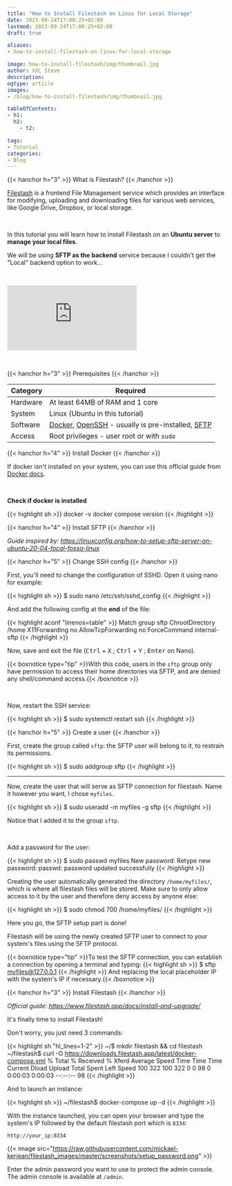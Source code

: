 ```yaml
---
title: "How to Install Filestash on Linux for Local Storage"
date: 2023-09-24T17:00:25+02:00
lastmod: 2023-09-24T17:00:25+02:00
draft: true

aliases:
- how-to-install-filestash-on-linux-for-local-storage

image: how-to-install-filestash/img/thumbnail.jpg
author: XXL Steve
description:
ogtype: article
images:
- /blog/how-to-install-filestash/img/thumbnail.jpg

tableOfContents:
- h1:
  h2:
    - t2:

tags:
- Tutorial
categories:
- Blog
---
```


{{< hanchor h="3" >}}
What is Filestash?
{{< /hanchor >}}

[Filestash](https://www.filestash.app/) is a frontend File Management service which provides an interface for modifying, uploading and downloading files for various web services, like Google Drive, Dropbox, or local storage.

&nbsp;

In this tutorial you will learn how to install Filestash on an **Ubuntu server** to **manage your local files**.

We will be using **SFTP as the backend** service because I couldn't get the "Local" backend option to work...

&nbsp;
&nbsp;

<iframe id="appframe" frameborder="0" src="https://demo.filestash.app/login?type=webdav&amp;url=https://webdav.filestash.app/" allow="fullscreen;speaker"></iframe>

&nbsp;

{{< hanchor h="3" >}}
Prerequisites
{{< /hanchor >}}

| Category | Required  |
|----------|-----------|
| Hardware | At least 64MB of RAM and 1 core |
| System   | Linux (Ubuntu in this tutorial) |
| Software | [Docker](https://www.docker.com), [OpenSSH](https://www.openssh.com/) - usually is pre-installed, [SFTP](https://www.filestash.app/sftp-as-a-service.html) |
| Access   | Root privileges - user root or with `sudo` |

{{< hanchor h="4" >}}
Install Docker
{{< /hanchor >}}

If docker isn't installed on your system, you can use this official guide from [Docker docs](https://docs.docker.com/engine/install/ubuntu/#install-using-the-repository).

&nbsp;

**Check if docker is installed**

{{< highlight sh >}}
docker -v
docker compose version
{{< /highlight >}}

{{< hanchor h="4" >}}
Install SFTP
{{< /hanchor >}}

*Guide inspired by: https://linuxconfig.org/how-to-setup-sftp-server-on-ubuntu-20-04-focal-fossa-linux*

{{< hanchor h="5" >}}
Change SSH config
{{< /hanchor >}}

First, you'll need to change the configuration of SSHD. Open it using nano for example:

{{< highlight sh >}}
\$ sudo nano /etc/ssh/sshd_config
{{< /highlight >}}

And add the following config at the **end** of the file:

{{< highlight aconf "linenos=table" >}}
Match group sftp
ChrootDirectory /home
X11Forwarding no
AllowTcpForwarding no
ForceCommand internal-sftp
{{< /highlight >}}

Now, save and exit the file (<kbd>Ctrl</kbd> + <kbd>X</kbd> ; <kbd>Ctrl</kbd> + <kbd>Y</kbd> ; <kbd>Enter</kbd> on Nano).

{{< boxnotice type="tip" >}}With this code, users in the `sftp` group only have permission to access their home directories via SFTP, and are denied any shell/command access.{{< /boxnotice >}}

&nbsp;

Now, restart the SSH service:

{{< highlight sh >}}
\$ sudo systemctl restart ssh
{{< /highlight >}}

{{< hanchor h="5" >}}
Create a user
{{< /hanchor >}}

First, create the group called `sftp`: the SFTP user will belong to it, to restrain its permissions.

{{< highlight sh >}}
\$ sudo addgroup sftp
{{< /highlight >}}

<hr>

Now, create the user that will serve as SFTP connection for filestash. Name it however you want, I chose `myfiles`.

{{< highlight sh >}}
\$ sudo useradd -m myfiles -g sftp
{{< /highlight >}}

Notice that I added it to the group `sftp`.

&nbsp;

Add a password for the user:

{{< highlight sh >}}
\$ sudo passwd myfiles
New password: 
Retype new password: 
passwd: password updated successfully
{{< /highlight >}}

Creating the user automatically generated the directory `/home/myfiles/`, which is where all filestash files will be stored. Make sure to only allow access to it by the user and therefore deny access by anyone else:

{{< highlight sh >}}
\$ sudo chmod 700 /home/myfiles/
{{< /highlight >}}

Here you go, the SFTP setup part is done! 

Filestash will be using the newly created SFTP user to connect to your system's files using the SFTP protocol.

{{< boxnotice type="tip" >}}To test the SFTP connection, you can establish a connection by opening a terminal and typing:
{{< highlight sh >}}
\$ sftp myfiles@127.0.0.1
{{< /highlight >}}
And replacing the local placeholder IP with the system's IP if necessary.{{< /boxnotice >}}

{{< hanchor h="3" >}}
Install Filestash
{{< /hanchor >}}

*Official guide: https://www.filestash.app/docs/install-and-upgrade/*

It's finally time to install Filestash!

Don't worry, you just need 3 commands:

{{< highlight sh "hl_lines=1-2" >}}
~/\$ mkdir filestash && cd filestash
~/filestash\$ curl -O https://downloads.filestash.app/latest/docker-compose.yml
% Total    % Received % Xferd  Average Speed   Time    Time     Time  Current
Dload  Upload   Total   Spent    Left  Speed
100   322  100   322    0     0     98      0  0:00:03  0:00:03 --:--:--    98
{{< /highlight >}}

And to launch an instance:

{{< highlight sh >}}
~/filestash\$ docker-compose up -d
{{< /highlight >}}

With the instance launched, you can open your browser and type the system's IP followed by the default filestash port which is `8334`:

`http://your_ip:8334`

{{< image src="https://raw.githubusercontent.com/mickael-kerjean/filestash_images/master/screenshots/setup_password.png" >}}

Enter the admin password you want to use to protect the admin console. The admin console is available at `/admin`.
